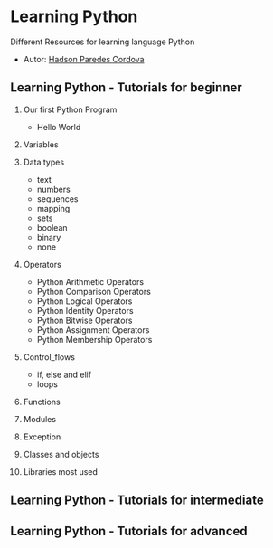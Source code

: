 # Learning Python
Different Resources for learning language Python

* Autor: [Hadson Paredes Cordova](https://www.linkedin.com/in/hadson-paredes-cordova/ "IT Solutions Architecture | Software Dev | AI, ML, DL | Data Science | Agile | Cloud")


## Learning Python - Tutorials for beginner
1. Our first Python Program
    - Hello World
2. Variables
3. Data types    
    - text
    - numbers
    - sequences
    - mapping
    - sets
    - boolean
    - binary
    - none
    
4. Operators
    - Python Arithmetic Operators
    - Python Comparison Operators
    - Python Logical Operators
    - Python Identity Operators
    - Python Bitwise Operators
    - Python Assignment Operators
    - Python Membership  Operators
5. Control_flows
    - if, else and elif
    - loops
6. Functions
7. Modules
8. Exception
9. Classes and objects
10. Libraries most used

## Learning Python - Tutorials for intermediate
## Learning Python - Tutorials for advanced
